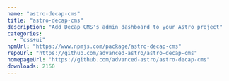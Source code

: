 ```yaml
---
name: "astro-decap-cms"
title: "astro-decap-cms"
description: "Add Decap CMS's admin dashboard to your Astro project"
categories:
  - "css+ui"
npmUrl: "https://www.npmjs.com/package/astro-decap-cms"
repoUrl: "https://github.com/advanced-astro/astro-decap-cms"
homepageUrl: "https://github.com/advanced-astro/astro-decap-cms"
downloads: 2160
---
```

